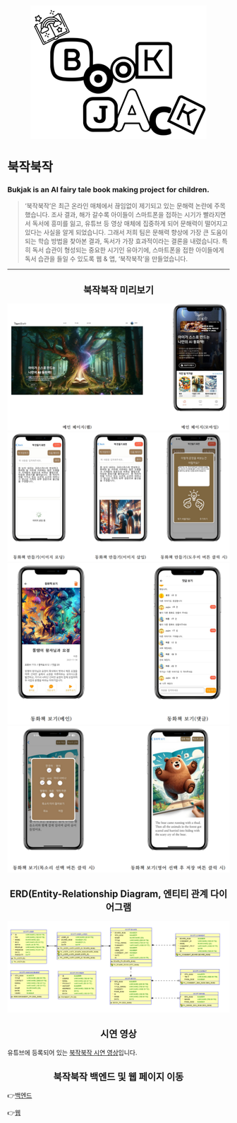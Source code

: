 <div align="center">
  <img src="https://github.com/FairTale-Bukjak/Mobile/blob/main/FairyTale%20folder/%EB%B6%81%EC%9E%91%EB%B6%81%EC%9E%91%20%EB%A1%9C%EA%B3%A0.png" alt="북작북작 로고">
</div>

# 북작북작
### Bukjak is an AI fairy tale book making project for children.

>‘북작북작’은 최근 온라인 매체에서 끊임없이 제기되고 있는 문해력 논란에 주목했습니다. 조사 결과, 해가 갈수록 아이들이 스마트폰을 접하는 시기가 빨라지면서 독서에 흥미를 잃고, 유튜브 등 영상 매체에 집중하게 되어 문해력이 떨어지고 있다는 사실을 알게 되었습니다. 그래서 저희 팀은 문해력 향상에 가장 큰 도움이 되는 학습 방법을 찾아본 결과, 독서가 가장 효과적이라는 결론을 내렸습니다. 특히 독서 습관이 형성되는 중요한 시기인 유아기에, 스마트폰을 접한 아이들에게 독서 습관을 들일 수 있도록 웹 & 앱, ‘북작북작’을 만들었습니다.

---
<div align="center">
  <h2>북작북작 미리보기</h2>
</div>


![북작북작 메인(웹, 모바일)](https://github.com/FairTale-Bukjak/Mobile/blob/main/FairyTale%20folder/%EB%B6%81%EC%9E%91%EB%B6%81%EC%9E%91%20%EB%A9%94%EC%9D%B8(%EC%9B%B9%2C%20%EB%AA%A8%EB%B0%94%EC%9D%BC).png)
![북작북작 동화책 만들기(이미지 로딩, 이미지 삽입, 도우미 버튼 클릭 시)](https://github.com/FairTale-Bukjak/Mobile/blob/main/FairyTale%20folder/%EB%B6%81%EC%9E%91%EB%B6%81%EC%9E%91%20%EB%8F%99%ED%99%94%EC%B1%85%20%EB%A7%8C%EB%93%A4%EA%B8%B0(%EC%9D%B4%EB%AF%B8%EC%A7%80%20%EB%A1%9C%EB%94%A9%2C%20%EC%9D%B4%EB%AF%B8%EC%A7%80%20%EC%82%BD%EC%9E%85%2C%20%EB%8F%84%EC%9A%B0%EB%AF%B8%20%EB%B2%84%ED%8A%BC%20%ED%81%B4%EB%A6%AD%20%EC%8B%9C).png)
![북작북작 동화책 보기(메인, 댓글)](https://github.com/FairTale-Bukjak/Mobile/blob/main/FairyTale%20folder/%EB%B6%81%EC%9E%91%EB%B6%81%EC%9E%91%20%EB%8F%99%ED%99%94%EC%B1%85%20%EB%B3%B4%EA%B8%B0(%EB%A9%94%EC%9D%B8%2C%20%EB%8C%93%EA%B8%80).png)
![북작북작 동화책 보기(목소리 선택 버튼 클릭 시, 영어 선택 후 저장 버튼 클릭 시)](https://github.com/FairTale-Bukjak/Mobile/blob/main/FairyTale%20folder/%EB%B6%81%EC%9E%91%EB%B6%81%EC%9E%91%20%EB%8F%99%ED%99%94%EC%B1%85%20%EB%B3%B4%EA%B8%B0(%EB%AA%A9%EC%86%8C%EB%A6%AC%20%EC%84%A0%ED%83%9D%20%EB%B2%84%ED%8A%BC%20%ED%81%B4%EB%A6%AD%20%EC%8B%9C%2C%20%EC%98%81%EC%96%B4%20%EC%84%A0%ED%83%9D%20%ED%9B%84%20%EC%A0%80%EC%9E%A5%20%EB%B2%84%ED%8A%BC%20%ED%81%B4%EB%A6%AD%20%EC%8B%9C).png)

<div align="center">
  <h2>ERD(Entity-Relationship Diagram, 엔티티 관계 다이어그램</h2>
</div>


![테이블](https://github.com/FairTale-Bukjak/Mobile/blob/main/FairyTale%20folder/%EB%B6%81%EC%9E%91%EB%B6%81%EC%9E%91%20%ED%85%8C%EC%9D%B4%EB%B8%94.png)


<div align="center">
  <h2>시연 영상</h2>
</div>

유튜브에 등록되어 있는 [북작북작 시연 영상](https://youtu.be/l78BWWScHVE)입니다.

<div align="center">
  <h2>북작북작 백엔드 및 웹 페이지 이동</h2>
</div>

👉[백엔드](https://github.com/FairTale-Bukjak/Server)
 
👉[웹](https://github.com/FairTale-Bukjak/Web)
